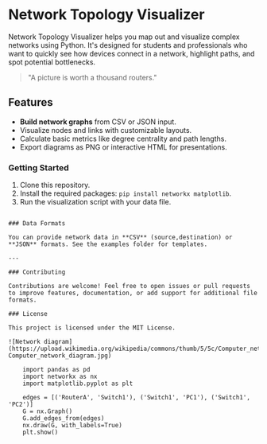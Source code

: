 # Network Topology Visualizer

Network Topology Visualizer helps you map out and visualize complex networks using Python. It's designed for students and professionals who want to quickly see how devices connect in a network, highlight paths, and spot potential bottlenecks.

> "A picture is worth a thousand routers."

## Features

- **Build network graphs** from CSV or JSON input.
- Visualize nodes and links with customizable layouts.
- Calculate basic metrics like degree centrality and path lengths.
- Export diagrams as PNG or interactive HTML for presentations.

### Getting Started

1. Clone this repository.
2. Install the required packages: `pip install networkx matplotlib`.
3. Run the visualization script with your data file.


```

### Data Formats

You can provide network data in **CSV** (source,destination) or **JSON** formats. See the examples folder for templates.

---

### Contributing

Contributions are welcome! Feel free to open issues or pull requests to improve features, documentation, or add support for additional file formats.

### License

This project is licensed under the MIT License.

![Network diagram](https://upload.wikimedia.org/wikipedia/commons/thumb/5/5c/Computer_network_diagram.jpg/640px-Computer_network_diagram.jpg)

    import pandas as pd
    import networkx as nx
    import matplotlib.pyplot as plt

    edges = [('RouterA', 'Switch1'), ('Switch1', 'PC1'), ('Switch1', 'PC2')]
    G = nx.Graph()
    G.add_edges_from(edges)
    nx.draw(G, with_labels=True)
    plt.show()
